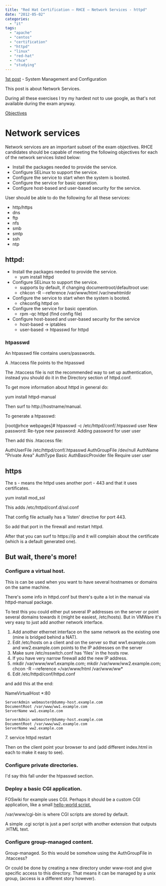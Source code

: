 ```yaml
---
title: "Red Hat Certification – RHCE – Network Services - httpd"
date: "2012-05-02"
categories: 
  - "it"
tags: 
  - "apache"
  - "centos"
  - "certification"
  - "httpd"
  - "linux"
  - "red-hat"
  - "rhce"
  - "studying"
---
```


[1st post](http://www.guldmyr.com/blog/red-hat-certification-rhce-system-configuration-and-management-2/ "1st post") \- System Management and Configuration

This post is about Network Services.

During all these exercises I try my hardest not to use google, as that's not available during the exam anyway.

[Objectives](https://www.redhat.com/training/courses/ex300/examobjective "on redhat.com")

# Network services

Network services are an important subset of the exam objectives. RHCE candidates should be capable of meeting the following objectives for each of the network services listed below:

- Install the packages needed to provide the service.
- Configure SELinux to support the service.
- Configure the service to start when the system is booted.
- Configure the service for basic operation.
- Configure host-based and user-based security for the service.

User should be able to do the following for all these services:

- http/https
- dns
- ftp
- nfs
- smb
- smtp
- ssh
- ntp

## httpd:

- Install the packages needed to provide the service.
    - yum install httpd
- Configure SELinux to support the service.
    - supports by default, if changing documentroot/defaultroot use:
    - chkcon -R --reference /var/www/html /var/newhtmldir
- Configure the service to start when the system is booted.
    - chkconfig httpd on
- Configure the service for basic operation.
    - rpm -qc httpd (find config file)
- Configure host-based and user-based security for the service
    - host-based -> iptables
    - user-based -> htpasswd for httpd

### htpasswd

An htpasswd file contains users/passwords.

A .htaccess file points to the htpasswd

The .htaccess file is not the recommended way to set up authentication, instead you should do it in the Directory section of httpd.conf.

To get more information about httpd in general do:

yum install httpd-manual

Then surf to http://hostname/manual.

To generate a htpasswd:

\[root@rhce webpages\]# htpasswd -c /etc/httpd/conf/.htpasswd user
New password:
Re-type new password:
Adding password for user user

Then add this .htaccess file:

AuthUserFile /etc/httpd/conf/.htpasswd
AuthGroupFile /dev/null
AuthName "Private Area"
AuthType Basic
AuthBasicProvider file
Require user user

## https

The s - means the httpd uses another port - 443 and that it uses certificates.

yum install mod\_ssl

This adds /etc/httpd/conf.d/ssl.conf

That config file actually has a 'listen' directive for port 443.

So add that port in the firewall and restart httpd.

After that you can surf to https://ip and it will complain about the certificate (which is a default generated one).

## But wait, there's more!

### Configure a virtual host.

This is can be used when you want to have several hostnames or domains on the same machine.

There's some info in httpd.conf but there's quite a lot in the manual via httpd-manual package.

To test this you could either put several IP addresses on the server or point several domains towards it (might be easiest, /etc/hosts). But in VMWare it's very easy to just add another network interface.

1. Add another ethernet interface on the same network as the existing one (mine is bridged behind a NAT).
2. Edit /etc/hosts on a client and on the server so that ww1.example.com and ww2.example.com points to the IP addresses on the server
3. Make sure /etc/nsswitch.conf has 'files' in the hosts row.
4. If you have very narrow firewall add the new IP address.
5. mkdir /var/www/ww1.example.com; mkdir /var/www/ww2.example.com; chcon -R --reference =/var/www/html /var/www/ww\*
6. Edit /etc/httpd/conf/httpd.conf

and add this at the end:

NameVirtualHost \*:80

    ServerAdmin webmaster@dummy-host.example.com
    DocumentRoot /var/www/ww1.example.com
    ServerName ww1.example.com

    ServerAdmin webmaster@dummy-host.example.com
    DocumentRoot /var/www/ww2.example.com
    ServerName ww2.example.com

7\. service httpd restart

Then on the client point your browser to and (add different index.html in each to make it easy to see).

### Configure private directories.

I'd say this fall under the htpasswd section.

### Deploy a basic CGI application.

FOSwiki for example uses CGI. Perhaps it should be a custom CGI application, like a small [hello-world script.](http://www.lies.com/begperl/hello_cgi.html "simple cgi hello world script")

/var/www/cgi-bin is where CGI scripts are stored by default.

A simple .cgi script is just a perl script with another extension that outputs .HTML text.

### Configure group-managed content.

Group-managed. So this would be somehow using the AuthGroupFile in .htaccess?

Or could be done by creating a new directory under www-root and give specific access to this directory. That means it can be managed by a unix group, (access is a different story however).

